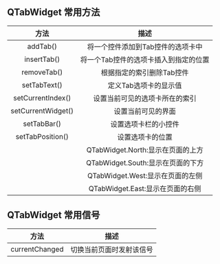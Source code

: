 
## QTabWidget 常用方法

| 方法 | 描述 |
|:-----:|:-----:|
| addTab() | 将一个控件添加到Tab控件的选项卡中 |
| insertTab() | 将一个Tab控件的选项卡插入到指定的位置 |
| removeTab() | 根据指定的索引删除Tab控件 |
| setTabText() | 定义Tab选项卡的显示值 |
| setCurrentIndex() | 设置当前可见的选项卡所在的索引 |
| setCurrentWidget() | 设置当前可见的界面 |
| setTabBar() | 设置选项卡栏的小控件 |
| setTabPosition() | 设置选项卡的位置 |
| | QTabWidget.North:显示在页面的上方 |
| | QTabWidget.South:显示在页面的下方 |
| | QTabWidget.West:显示在页面的左侧 |
| | QTabWidget.East:显示在页面的右侧 |

## QTabWidget 常用信号

| 方法 | 描述 |
|:-----:|:-----:|
| currentChanged | 切换当前页面时发射该信号 |

